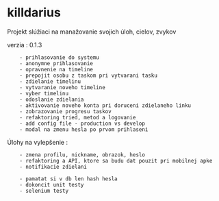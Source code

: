 # killdarius

Projekt slúžiaci na manažovanie svojich úloh, cielov, zvykov

verzia : 0.1.3

        - prihlasovanie do systemu
        - anonymne prihlasovanie
        - opravnenie na timeline
        - prepojit osobu z taskom pri vytvarani tasku
        - zdielanie timelinu
        - vytvaranie noveho timeline
        - vyber timelinu
        - odoslanie zdielania
        - aktivovanie noveho konta pri doruceni zdielaneho linku
        - zobrazovanie progresu taskov
        - refaktoring tried, metod a logovanie
        - add config file - production vs develop
        - modal na zmenu hesla po prvom prihlaseni

Úlohy na vylepšenie :
        
        - zmena profilu, nickname, obrazok, heslo        
        - refaktoring a API, ktore sa budu dat pouzit pri mobilnej apke
        - notifikacie zdielani
    
        - pamatat si v db len hash hesla        
        - dokoncit unit testy
        - selenium testy

